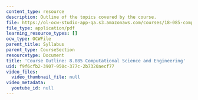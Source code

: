 ```yaml
---
content_type: resource
description: Outline of the topics covered by the course.
file: https://ol-ocw-studio-app-qa.s3.amazonaws.com/courses/18-085-computational-science-and-engineering-i-fall-2008/f9f6cfb23907950c377c2b7320aecf77_outline.pdf
file_type: application/pdf
learning_resource_types: []
ocw_type: OCWFile
parent_title: Syllabus
parent_type: CourseSection
resourcetype: Document
title: 'Course Outline: 8.085 Computational Science and Engineering'
uid: f9f6cfb2-3907-950c-377c-2b7320aecf77
video_files:
  video_thumbnail_file: null
video_metadata:
  youtube_id: null
---
```

